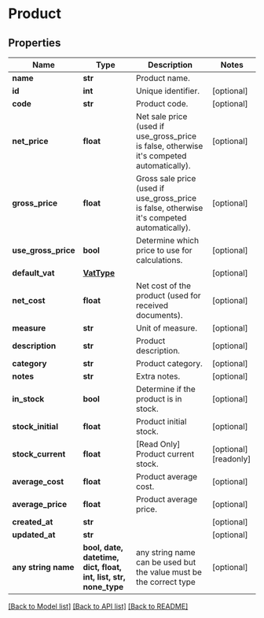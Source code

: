 # Product


## Properties
Name | Type | Description | Notes
------------ | ------------- | ------------- | -------------
**name** | **str** | Product name. | 
**id** | **int** | Unique identifier. | [optional] 
**code** | **str** | Product code. | [optional] 
**net_price** | **float** | Net sale price (used if use_gross_price is false, otherwise it&#39;s competed automatically). | [optional] 
**gross_price** | **float** | Gross sale price (used if use_gross_price is false, otherwise it&#39;s competed automatically). | [optional] 
**use_gross_price** | **bool** | Determine which price to use for calculations. | [optional] 
**default_vat** | [**VatType**](VatType.md) |  | [optional] 
**net_cost** | **float** | Net cost of the product (used for received documents). | [optional] 
**measure** | **str** | Unit of measure. | [optional] 
**description** | **str** | Product description. | [optional] 
**category** | **str** | Product category. | [optional] 
**notes** | **str** | Extra notes. | [optional] 
**in_stock** | **bool** | Determine if the product is in stock. | [optional] 
**stock_initial** | **float** | Product initial stock. | [optional] 
**stock_current** | **float** | [Read Only] Product current stock. | [optional] [readonly] 
**average_cost** | **float** | Product average cost. | [optional] 
**average_price** | **float** | Product average price. | [optional] 
**created_at** | **str** |  | [optional] 
**updated_at** | **str** |  | [optional] 
**any string name** | **bool, date, datetime, dict, float, int, list, str, none_type** | any string name can be used but the value must be the correct type | [optional]

[[Back to Model list]](../README.md#documentation-for-models) [[Back to API list]](../README.md#documentation-for-api-endpoints) [[Back to README]](../README.md)


